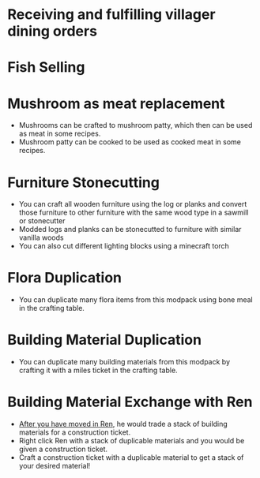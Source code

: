 # Receiving and fulfilling villager dining orders

# Fish Selling

# Mushroom as meat replacement

- Mushrooms can be crafted to mushroom patty, which then can be used as meat in some recipes.
- Mushroom patty can be cooked to be used as cooked meat in some recipes.

# Furniture Stonecutting

- You can craft all wooden furniture using the log or planks and convert those furniture to other furniture with the same wood type in a sawmill or stonecutter
- Modded logs and planks can be stonecutted to furniture with similar vanilla woods
- You can also cut different lighting blocks using a minecraft torch

# Flora Duplication

- You can duplicate many flora items from this modpack using bone meal in the crafting table.

# Building Material Duplication

- You can duplicate many building materials from this modpack by crafting it with a miles ticket in the crafting table.

# Building Material Exchange with Ren

- [After you have moved in Ren](https://github.com/khazenor/farming-crossing-5/wiki/Moving-In-Villagers), he would trade a stack of building materials for a construction ticket.
- Right click Ren with a stack of duplicable materials and you would be given a construction ticket.
- Craft a construction ticket with a duplicable material to get a stack of your desired material!
